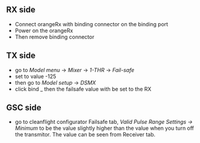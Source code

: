 ## RX side
- Connect orangeRx with binding connector on the binding port
- Power on the orangeRx
- Then remove binding connector

## TX side
- go to *Model menu* -> *Mixer* -> *1-THR* -> *Fail-safe*
- set to value -125
- then go to *Model setup* -> *DSMX*
- click bind
_ then the failsafe value with be set to the RX

## GSC side
- go to cleanflight configurator Failsafe tab, *Valid Pulse Range Settings -> Minimum* to be the value slightly higher than the value when you turn off the transmitor. The value can be seen from Receiver tab.

